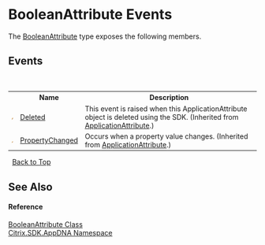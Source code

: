 # BooleanAttribute Events
 

The <a href="ad4fcc10-ef78-bc37-235d-85fa60cff209">BooleanAttribute</a> type exposes the following members.


## Events
&nbsp;<table><tr><th></th><th>Name</th><th>Description</th></tr><tr><td>![Public event](media/pubevent.gif "Public event")</td><td><a href="1004ac8c-79dd-c2e3-6be2-2fd4c2e23714">Deleted</a></td><td>
This event is raised when this ApplicationAttribute object is deleted using the SDK.
 (Inherited from <a href="f773bd8d-2e45-6317-674a-4e122ddd2890">ApplicationAttribute</a>.)</td></tr><tr><td>![Public event](media/pubevent.gif "Public event")</td><td><a href="6ba2fcd4-806a-3b02-1533-4f7426e565eb">PropertyChanged</a></td><td>
Occurs when a property value changes.
 (Inherited from <a href="f773bd8d-2e45-6317-674a-4e122ddd2890">ApplicationAttribute</a>.)</td></tr></table>&nbsp;
<a href="#booleanattribute-events">Back to Top</a>

## See Also


#### Reference
<a href="ad4fcc10-ef78-bc37-235d-85fa60cff209">BooleanAttribute Class</a><br /><a href="fe2d265b-410b-8b11-1eb4-a790e0b062bf">Citrix.SDK.AppDNA Namespace</a><br />